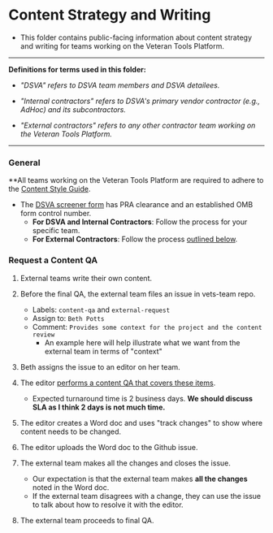 # Content Strategy and Writing

* This folder contains public-facing information about content strategy and writing for teams working on the Veteran Tools Platform.

<hr>

**Definitions for terms used in this folder:**

* *"DSVA" refers to DSVA team members and DSVA detailees.*

* *"Internal contractors" refers to DSVA's primary vendor contractor (e.g., AdHoc) and its subcontractors.*

* *"External contractors" refers to any other contractor team working on the Veteran Tools Platform.*

<hr>

### General

**All teams working on the Veteran Tools Platform are required to adhere to the [Content Style Guide](https://github.com/department-of-veterans-affairs/vets.gov-content-style-guide).

* The <a href="https://github.com/department-of-veterans-affairs/vets.gov-team/blob/master/Work%20Practices/Research/Request%20or%20Do%20Research/PRA%20and%20Recruiting/PRA/Screener%20Questionnaire%202900-0770/Digital%20Service%20User%20Screener%20Questionnaire.docx" target="_blank">DSVA screener form</a> has PRA clearance and an established OMB form control number.
  * **For DSVA and Internal Contractors**: Follow the process for your specific team.
  * **For External Contractors**: Follow the process [outlined below](#screening-participants-for-external-contractors).

### Request a Content QA

1. External teams write their own content.

1. Before the final QA, the external team files an issue in vets-team repo.
    * Labels: ```content-qa``` and ```external-request```
    * Assign to: ```Beth Potts```
    * Comment: ```Provides some context for the project and the content review```
      * An example here will help illustrate what we want from the external team in terms of "context"
    
1. Beth assigns the issue to an editor on her team. 

1. The editor [performs a content QA that covers these items](#content-qa-checklist).
    * Expected turnaround time is 2 business days. **We should discuss SLA as I think 2 days is not much time.**

1. The editor creates a Word doc and uses "track changes" to show where content needs to be changed.

1. The editor uploads the Word doc to the Github issue.

1. The external team makes all the changes and closes the issue.
    * Our expectation is that the external team makes **all the changes** noted in the Word doc. 
    * If the external team disagrees with a change, they can use the issue to talk about how to resolve it with the editor.

1. The external team proceeds to final QA.
